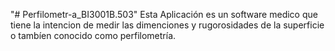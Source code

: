 "# Perfilometr-a_BI3001B.503" 
Esta Aplicación es un software medico que tiene la intencion de medir las dimenciones y rugorosidades de la superficie o tambíen conocido como perfilometría. 

